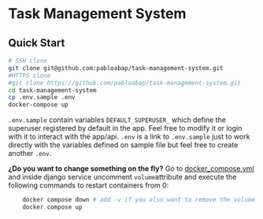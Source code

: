  # Task Management System
 ## Quick Start
 ```bash
 # SSH clone
 git clone git@github.com:pabloabap/task-management-system.git
 #HTTPS clone
 #git clone https://github.com/pabloabap/task-management-system.git
 cd task-management-system
 cp .env.sample .env
 docker-compose up
 ```
 `.env.sample` contain variables `DEFAULT_SUPERUSER_` which define the superuser registered by default in the app. Feel free to modify it or login with it to interact with the app/api.
 `.env` is a link to `.env.sample` just to work directly with the variables defined on sample file but feel free to create another `.env`.

 **¿Do you want to change something on the fly?**
Go to [docker_compose.yml](docker-compose.yml) and inside django service uncomment `volume`attribute and execute the following commands to restart containers from 0:
```bash
	docker compose down # add -v if you also want to remove the volume of the database
	docker compose up
```


